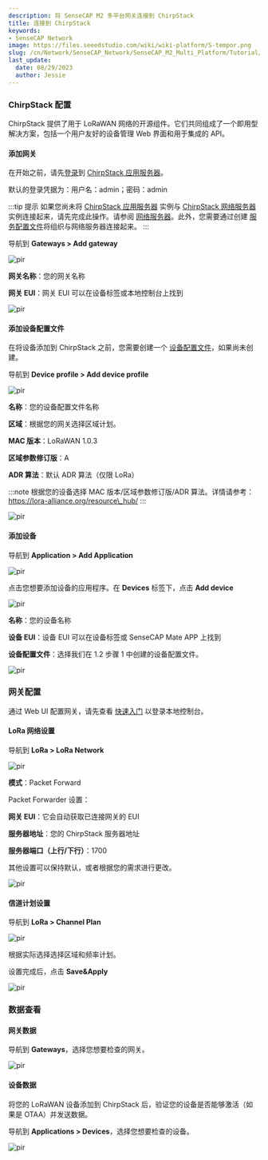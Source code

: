 ```yaml
---
description: 将 SenseCAP M2 多平台网关连接到 ChirpStack
title: 连接到 ChirpStack
keywords:
- SenseCAP Network
image: https://files.seeedstudio.com/wiki/wiki-platform/S-tempor.png
slug: /cn/Network/SenseCAP_Network/SenseCAP_M2_Multi_Platform/Tutorial/Connect-M2-Multi-Platform-Gateway-to-ChirpStack
last_update:
  date: 08/29/2023
  author: Jessie
---
```





### ChirpStack 配置

ChirpStack 提供了用于 LoRaWAN 网络的开源组件。它们共同组成了一个即用型解决方案，包括一个用户友好的设备管理 Web 界面和用于集成的 API。

#### 添加网关

在开始之前，请先[登录](https://www.chirpstack.io/application-server/use/login/)到 [ChirpStack 应用服务器](https://www.chirpstack.io/application-server/)。

默认的登录凭据为：用户名：admin；密码：admin

:::tip 提示
如果您尚未将 [ChirpStack 应用服务器](https://www.chirpstack.io/project/application-server/) 实例与 [ChirpStack 网络服务器](https://www.chirpstack.io/project/network-server/) 实例连接起来，请先完成此操作。请参阅 [网络服务器](https://www.chirpstack.io/application-server/use/network-servers/)。此外，您需要通过创建 [服务配置文件](https://www.chirpstack.io/application-server/use/service-profiles/)将组织与网络服务器连接起来。
:::

导航到 **Gateways > Add gateway**

<p style={{textAlign: 'center'}}><img src="https://files.seeedstudio.com/wiki/SenseCAP/M2_Multi-Platform/add-gateway.png" alt="pir" width={800} height="auto" /></p>

**网关名称**：您的网关名称

**网关 EUI**：网关 EUI 可以在设备标签或本地控制台上找到

<p style={{textAlign: 'center'}}><img src="https://files.seeedstudio.com/wiki/SenseCAP/M2_Multi-Platform/wps_doc_2.png" alt="pir" width={800} height="auto" /></p>




#### 添加设备配置文件

在将设备添加到 ChirpStack 之前，您需要创建一个 [设备配置文件](https://www.chirpstack.io/application-server/use/device-profiles/)，如果尚未创建。

导航到 **Device profile > Add device profile**

<p style={{textAlign: 'center'}}><img src="https://files.seeedstudio.com/wiki/SenseCAP/M2_Multi-Platform/wps_doc_3.png" alt="pir" width={800} height="auto" /></p>


**名称**：您的设备配置文件名称

**区域**：根据您的网关选择区域计划。

**MAC 版本**：LoRaWAN 1.0.3

**区域参数修订版**：A

**ADR 算法**：默认 ADR 算法（仅限 LoRa）

:::note
根据您的设备选择 MAC 版本/区域参数修订版/ADR 算法。详情请参考：https://lora-alliance.org/resource\_hub/
:::

<p style={{textAlign: 'center'}}><img src="https://files.seeedstudio.com/wiki/SenseCAP/M2_Multi-Platform/wps_doc_4.png" alt="pir" width={800} height="auto" /></p>





#### 添加设备

导航到 **Application > Add Application**

<p style={{textAlign: 'center'}}><img src="https://files.seeedstudio.com/wiki/SenseCAP/M2_Multi-Platform/wps_doc_5.png" alt="pir" width={800} height="auto" /></p>



点击您想要添加设备的应用程序。在 **Devices** 标签下，点击 **Add device**

<p style={{textAlign: 'center'}}><img src="https://files.seeedstudio.com/wiki/SenseCAP/M2_Multi-Platform/wps_doc_6.png" alt="pir" width={800} height="auto" /></p>



**名称**：您的设备名称

**设备 EUI**：设备 EUI 可以在设备标签或 SenseCAP Mate APP 上找到

**设备配置文件**：选择我们在 1.2 步骤 1 中创建的设备配置文件。

<p style={{textAlign: 'center'}}><img src="https://files.seeedstudio.com/wiki/SenseCAP/M2_Multi-Platform/wps_doc_7.png" alt="pir" width={800} height="auto" /></p>




### 网关配置

通过 Web UI 配置网关，请先查看 [快速入门](https://files.seeedstudio.com/products/SenseCAP/M2_Multi-Platform_Gateway/Quick_Start_for_SenseCAP_Gateway_&_Sensors.pdf) 以登录本地控制台。

#### LoRa 网络设置

导航到 **LoRa > LoRa Network**

<p style={{textAlign: 'center'}}><img src="https://files.seeedstudio.com/wiki/SenseCAP/M2_Multi-Platform/wps_doc_8.png" alt="pir" width={800} height="auto" /></p>









**模式**：Packet Forward

Packet Forwarder 设置：

**网关 EUI**：它会自动获取已连接网关的 EUI

**服务器地址**：您的 ChirpStack 服务器地址

**服务器端口（上行/下行）**：1700

其他设置可以保持默认，或者根据您的需求进行更改。

<p style={{textAlign: 'center'}}><img src="https://files.seeedstudio.com/wiki/SenseCAP/M2_Multi-Platform/wps_doc_9.png" alt="pir" width={800} height="auto" /></p>



#### 信道计划设置

导航到 **LoRa > Channel Plan**

<p style={{textAlign: 'center'}}><img src="https://files.seeedstudio.com/wiki/SenseCAP/M2_Multi-Platform/wps_doc_10.png" alt="pir" width={800} height="auto" /></p>


根据实际选择选择区域和频率计划。

设置完成后，点击 **Save&Apply**

<p style={{textAlign: 'center'}}><img src="https://files.seeedstudio.com/wiki/SenseCAP/M2_Multi-Platform/wps_doc_11.png" alt="pir" width={800} height="auto" /></p>




### 数据查看

#### 网关数据

导航到 **Gateways**，选择您想要检查的网关。

<p style={{textAlign: 'center'}}><img src="https://files.seeedstudio.com/wiki/SenseCAP/M2_Multi-Platform/wps_doc_12.png" alt="pir" width={800} height="auto" /></p>


#### 设备数据

将您的 LoRaWAN 设备添加到 ChirpStack 后，验证您的设备是否能够激活（如果是 OTAA）并发送数据。

导航到 **Applications > Devices**，选择您想要检查的设备。

<p style={{textAlign: 'center'}}><img src="https://files.seeedstudio.com/wiki/SenseCAP/M2_Multi-Platform/wps_doc_13.png" alt="pir" width={800} height="auto" /></p>